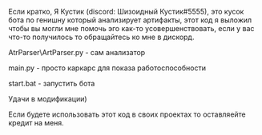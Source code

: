Если кратко, Я Кустик (discord: Шизоидный Кустик#5555), это кусок бота по генишну который анализирует артифакты, этот код я выложил чтобы вы могли мне помочь эго как-то усовершенствовать, если у вас что-то получилось то обращайтесь ко мне в дискорд.

AtrParser\ArtParser.py - сам анализатор

main.py - просто каркарс для показа работоспособности

start.bat - запустить бота

Удачи в модификации)

Если будете использовать этот код в своих проектах то оставляейте кредит на меня.
